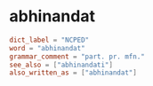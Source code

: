 # abhinandat

``` toml
dict_label = "NCPED"
word = "abhinandat"
grammar_comment = "part. pr. mfn."
see_also = ["abhinandati"]
also_written_as = ["abhinandat"]
```


